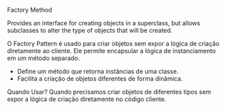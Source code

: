 Factory Method 

Provides an interface for creating objects in a superclass, but allows subclasses to alter the type of objects that will be created.

O Factory Pattern é usado para criar objetos sem expor a lógica de criação diretamente ao cliente. Ele permite encapsular a lógica de instanciamento em um método separado.

- Define um método que retorna instâncias de uma classe.
- Facilita a criação de objetos diferentes de forma dinâmica.
  
Quando Usar?
Quando precisamos criar objetos de diferentes tipos sem expor a lógica de criação diretamente no código cliente.
